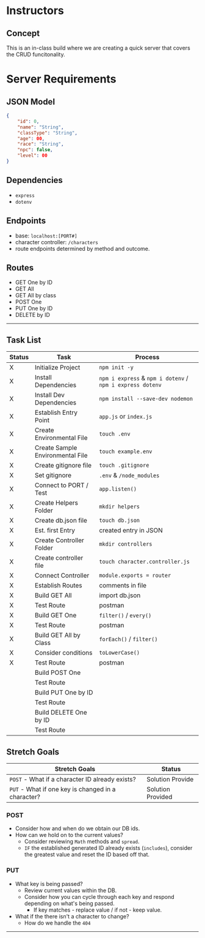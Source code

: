 # Instructors
## Concept

This is an in-class build where we are creating a quick server that covers the CRUD funcitonality. 

# Server Requirements

## JSON Model
```json
{
    "id": 0,
    "name": "String",
    "classType": "String",
    "age": 00,
    "race": "String",
    "npc": false,
    "level": 00
}
```
## Dependencies
- `express`
- `dotenv`

## Endpoints
- base: `localhost:[PORT#]`
- character controller: `/characters`
- route endpoints determined by method and outcome.

## Routes
- GET One by ID
- GET All
- GET All by class
- POST One
- PUT One by ID
- DELETE by ID

---

## Task List

| Status | Task | Process |
| --- | --- | --- |
|X | Initialize Project | `npm init -y` |
|X | Install Dependencies | `npm i express` & `npm i dotenv` / `npm i express dotenv` |
| X | Install Dev Dependencies | `npm install --save-dev nodemon` |
| X | Establish Entry Point | `app.js` or `index.js`|
| X | Create Environmental File | `touch .env`|
| X | Create Sample Environmental File | `touch example.env` |
| X | Create gitignore file | `touch .gitignore` |
| X | Set gitignore | `.env` & `/node_modules` |
| X | Connect to PORT / Test |`app.listen()` |
|X | Create Helpers Folder | `mkdir helpers`|
|X | Create db.json file | `touch db.json` |
|X | Est. first Entry | created entry in JSON |
| X | Create Controller Folder | `mkdir controllers`  |
|X | Create controller file | `touch character.controller.js` |
|X | Connect Controller | `module.exports = router` |
|X | Establish Routes | comments in file |
| X| Build GET All | import db.json |
|X | Test Route | postman |
|X | Build GET One | `filter()` / `every()` |
|X | Test Route | postman |
|X| Build GET All by Class | `forEach()` / `filter()` |
|X | Consider conditions | `toLowerCase()` |
|X | Test Route | postman |
| | Build POST One |  |
| | Test Route |  |
| | Build PUT One by ID |  |
| | Test Route |  |
| | Build DELETE One by ID | |
| | Test Route |  |

## Stretch Goals
| Stretch Goals | Status |
| --- | --- |
| `POST` - What if a character ID already exists? | Solution Provide |
| `PUT` - What if one key is changed in a character? | Solution Provided |

### POST
- Consider how and when do we obtain our DB ids.
- How can we hold on to the current values?
  - Consider reviewing `Math` methods and `spread`.
  - `IF` the established generated ID already exists (`includes`), consider the greatest value and reset the ID based off that.

### PUT
- What key is being passed?
  - Review current values within the DB.
  - Consider how you can cycle through each key and respond depending on what's being passed.
    - If key matches - replace value / if not - keep value.
- What if the there isn't a character to change?
  - How do we handle the `404`

---